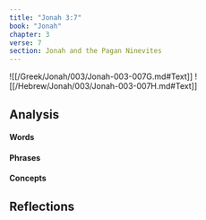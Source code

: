 ```yaml
---
title: "Jonah 3:7"
book: "Jonah"
chapter: 3
verse: 7
section: Jonah and the Pagan Ninevites
---
```

![[/Greek/Jonah/003/Jonah-003-007G.md#Text]]
![[/Hebrew/Jonah/003/Jonah-003-007H.md#Text]]

## Analysis

#### Words

#### Phrases

#### Concepts

## Reflections
